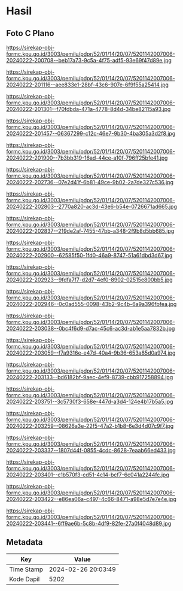 # Hasil

## Foto C Plano

https://sirekap-obj-formc.kpu.go.id/3003/pemilu/pdpr/52/01/14/20/07/5201142007006-20240222-200708--beb17a73-9c5a-4f75-adf5-93e69f47d89e.jpg

https://sirekap-obj-formc.kpu.go.id/3003/pemilu/pdpr/52/01/14/20/07/5201142007006-20240222-201116--aee833e1-28bf-43c6-907e-6f9f55a25414.jpg

https://sirekap-obj-formc.kpu.go.id/3003/pemilu/pdpr/52/01/14/20/07/5201142007006-20240222-201301--f70fdbda-471a-4778-8d4d-34be82115a93.jpg

https://sirekap-obj-formc.kpu.go.id/3003/pemilu/pdpr/52/01/14/20/07/5201142007006-20240222-201457--06367299-c12c-46e7-9b30-4ba305a3d2f8.jpg

https://sirekap-obj-formc.kpu.go.id/3003/pemilu/pdpr/52/01/14/20/07/5201142007006-20240222-201900--7b3bb319-16ad-44ce-a10f-796ff25bfe41.jpg

https://sirekap-obj-formc.kpu.go.id/3003/pemilu/pdpr/52/01/14/20/07/5201142007006-20240222-202736--07e2d41f-6b81-49ce-9b02-2a7de327c536.jpg

https://sirekap-obj-formc.kpu.go.id/3003/pemilu/pdpr/52/01/14/20/07/5201142007006-20240222-202803--2770a820-ac3d-43e6-b54e-0726671ad665.jpg

https://sirekap-obj-formc.kpu.go.id/3003/pemilu/pdpr/52/01/14/20/07/5201142007006-20240222-202837--219de2af-7455-47bb-a348-2f9b8d5bb685.jpg

https://sirekap-obj-formc.kpu.go.id/3003/pemilu/pdpr/52/01/14/20/07/5201142007006-20240222-202900--62585f50-1fd0-46a9-8747-51a61dbd3d67.jpg

https://sirekap-obj-formc.kpu.go.id/3003/pemilu/pdpr/52/01/14/20/07/5201142007006-20240222-202923--9fdfa7f7-d2d7-4ef0-8902-02515e800bb5.jpg

https://sirekap-obj-formc.kpu.go.id/3003/pemilu/pdpr/52/01/14/20/07/5201142007006-20240222-202946--0c0ad555-0098-43b2-9c4b-6a9a396fbfea.jpg

https://sirekap-obj-formc.kpu.go.id/3003/pemilu/pdpr/52/01/14/20/07/5201142007006-20240222-203038--0bc4f6d9-d7ac-45c6-ac3d-ab1e5aa7832b.jpg

https://sirekap-obj-formc.kpu.go.id/3003/pemilu/pdpr/52/01/14/20/07/5201142007006-20240222-203059--f7a9316e-e47d-40a4-9b36-653a85d0a974.jpg

https://sirekap-obj-formc.kpu.go.id/3003/pemilu/pdpr/52/01/14/20/07/5201142007006-20240222-203133--bd6182bf-9aec-4ef9-8739-cbb917258894.jpg

https://sirekap-obj-formc.kpu.go.id/3003/pemilu/pdpr/52/01/14/20/07/5201142007006-20240222-203751--3c5730f3-658e-447d-a3d4-124e4b17b5a5.jpg

https://sirekap-obj-formc.kpu.go.id/3003/pemilu/pdpr/52/01/14/20/07/5201142007006-20240222-203259--08626a3e-22f5-47a2-b1b8-6e3d4d07c9f7.jpg

https://sirekap-obj-formc.kpu.go.id/3003/pemilu/pdpr/52/01/14/20/07/5201142007006-20240222-203337--1807d44f-0855-4cdc-8628-7eaab66ed433.jpg

https://sirekap-obj-formc.kpu.go.id/3003/pemilu/pdpr/52/01/14/20/07/5201142007006-20240222-203401--c1b570f3-cd51-4c14-bcf7-6c041a2244fc.jpg

https://sirekap-obj-formc.kpu.go.id/3003/pemilu/pdpr/52/01/14/20/07/5201142007006-20240222-203422--e86ea06a-c497-4c66-8471-a98e5d7e7e4e.jpg

https://sirekap-obj-formc.kpu.go.id/3003/pemilu/pdpr/52/01/14/20/07/5201142007006-20240222-203441--6ff9ae6b-5c8b-4df9-82fe-27a0f4048d89.jpg


## Metadata

| Key        | Value               |
| ---------- | ------------------- |
| Time Stamp | 2024-02-26 20:03:49 |
| Kode Dapil | 5202                |



